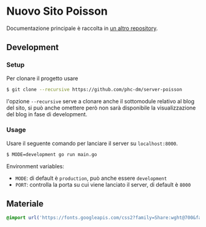 # Nuovo Sito Poisson

Documentazione principale è raccolta in [un altro repository](https://github.com/phc-dm/documentazione/blob/master/progetti/server-poisson/README.md).

## Development

### Setup

Per clonare il progetto usare

```bash
$ git clone --recursive https://github.com/phc-dm/server-poisson
```

l'opzione `--recursive` serve a clonare anche il sottomodule relativo al blog del sito, si può anche omettere però non sarà disponibile la visualizzazione del blog in fase di development.

### Usage

Usare il seguente comando per lanciare il server su `localhost:8000`.

```bash
$ MODE=development go run main.go
```

Environment variables:

- `MODE`: di default è `production`, può anche essere `development`
- `PORT`: controlla la porta su cui viene lanciato il server, di default è `8000` 

## Materiale

```css
@import url('https://fonts.googleapis.com/css2?family=Share:wght@700&family=Ubuntu+Mono&family=Ubuntu:wght@300;700&display=swap');
```
